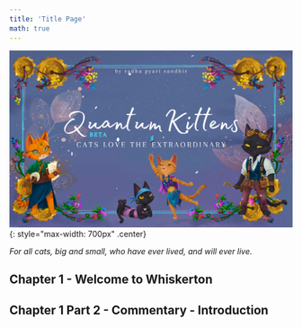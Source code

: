 ```yaml
---
title: 'Title Page'
math: true
---
```


![](/assets/imgs/cover_beta.png){: style="max-width: 700px" .center}


*For all cats, big and small, who have ever lived, and will ever live.*




## Chapter 1 - Welcome to Whiskerton

## Chapter 1 Part 2 - Commentary - Introduction